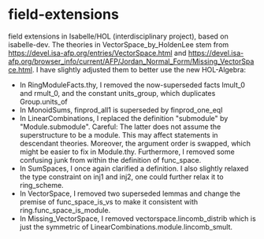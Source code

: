 # field-extensions
field extensions in Isabelle/HOL (interdisciplinary project), based on isabelle-dev.
The theories in VectorSpace_by_HoldenLee stem from https://devel.isa-afp.org/entries/VectorSpace.html and
https://devel.isa-afp.org/browser_info/current/AFP/Jordan_Normal_Form/Missing_VectorSpace.html. I have slightly
adjusted them to better use the new HOL-Algebra:

- In RingModuleFacts.thy, I removed the now-superseded facts lmult_0 and rmult_0,
   and the constant units_group, which duplicates Group.units_of
- In MonoidSums, finprod_all1 is superseded by finprod_one_eqI
- In LinearCombinations, I replaced the definition "submodule" by "Module.submodule". Careful: The latter does not
assume the superstructure to be a module. This may affect statements in descendant theories. Moreover, the argument
order is swapped, which might be easier to fix in Module.thy. Furthermore, I removed some confusing junk from within the
definition of func_space.
- In SumSpaces, I once again clarified a definition. I also slightly relaxed the type constraint on inj1 and inj2, one
could further relax it to ring_scheme.
- In VectorSpace, I removed two superseded lemmas and change the premise of func_space_is_vs to make it consistent with
ring.func_space_is_module.
- In Missing_VectorSpace, I removed vectorspace.lincomb_distrib which is just the symmetric of
LinearCombinations.module.lincomb_smult.
